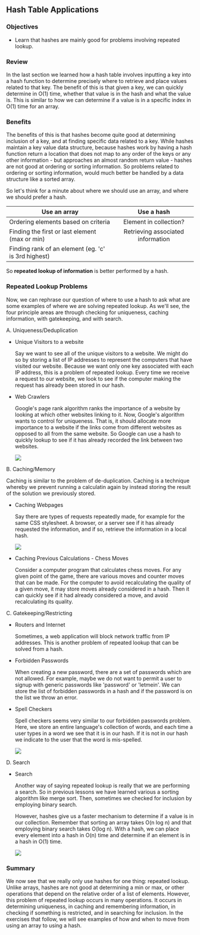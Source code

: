 ## Hash Table Applications

### Objectives 

- Learn that hashes are mainly good for problems involving repeated lookup. 

### Review

In the last section we learned how a hash table involves inputting a key into a hash function to determine precisely where to retrieve and place values related to that key.  The benefit of this is that given a key, we can quickly determine in O(1) time, whether that value is in the hash and what the value is.  This is similar to how we can determine if a value is in a specific index in O(1) time for an array.

### Benefits

The benefits of this is that hashes become quite good at determining inclusion of a key, and at finding specific data related to a key.  While hashes maintain a key value data structure, because hashes work by having a hash function return a location that does not map to any order of the keys or any other information - but approaches an almost random return value - hashes are not good at ordering or sorting information.  So problems related to ordering or sorting information, would much better be handled by a data structure like a sorted array.   

So let's think for a minute about where we should use an array, and where we should prefer a hash.

| Use an array                             |Use a hash |
| -------------                            |:-------------:|
| Ordering elements based on criteria      | Element in collection?  |
| Finding the first or last element (max or min)| Retrieving associated information|
|Finding rank of an element (eg. 'c' is 3rd highest) |


So **repeated lookup of information** is better performed by a hash.

### Repeated Lookup Problems

Now, we can rephrase our question of where to use a hash to ask what are some examples of where we are solving repeated lookup.  As we'll see, the four principle areas are through checking for uniqueness, caching information, with gatekeeping, and with search.  

A. Uniqueness/Deduplication

*  Unique Visitors to a website

	Say we want to see all of the unique visitors to a website.  We might do so by storing a list of IP addresses to represent the computers that have visited our website.  Because we want only one key associated with each IP address, this is a problem of repeated lookup.  Every time we receive a request to our website, we look to see if the computer making the request has already been stored in our hash.
	
* Web Crawlers

	Google's page rank algorithm ranks the importance of a website by looking at which other websites linking to it.  Now, Google's algorithm wants to control for uniqueness.  That is, it should allocate more importance to a website if the links come from different websites as opposed to all from the same website.  So Google can use a hash to quickly lookup to see if it has already recorded the link between two websites.      	
	
	![](http://www.searchengineoptimizations.co/wp-content/uploads/2011/01/inbound-linking.gif)
	
B. Caching/Memory

Caching is similar to the problem of de-duplication.  Caching is a technique whereby we prevent running a calculatin again by instead storing the result of the solution we previously stored.  
	
* Caching Webpages  

	Say there are types of requests repeatedly made, for example for the same CSS stylesheet.  A browser, or a server see if it has already requested the information, and if so, retrieve the information in a local hash.	

	![](https://developers.google.com/web/fundamentals/performance/optimizing-content-efficiency/images/http-cache-control-highlight.png)

* Caching Previous Calculations - Chess Moves

	Consider a computer program that calculates chess moves.  For any given point of the game, there are various moves and counter moves that can be made.  For the computer to avoid recalculating the quality of a given move, it may store moves already considered in a hash.  Then it can quickly see if it had already considered a move, and avoid recalculating its quality. 
 
C. Gatekeeping/Restricting

* Routers and Internet 

	Sometimes, a web application will block network traffic from IP addresses.  This is another problem of repeated lookup that can be solved from a hash. 

* Forbidden Passwords
	
	When creating a new password, there are a set of passwords which are not allowed.  For example, maybe we do not want to permit a user to signup with generic passwords like 'password' or 'letmein'.  We can store the list of forbidden passwords in a hash and if the password is on the list we throw an error.     
	
* Spell Checkers 

	Spell checkers seems very similar to our forbidden passwords problem.  Here, we store an entire language's collection of words, and each time a user types in a word we see that it is in our hash.  If it is not in our hash we indicate to the user that the word is mis-spelled.
	
	![](http://www.checkyourtext.com/img/xgrammar-check.gif.pagespeed.ic.F1yn75Yep_.png)

D. Search
 
* Search 

	Another way of saying repeated lookup is really that we are performing a search.  So in previous lessons we have learned various a sorting algorithm like merge sort.  Then, sometimes we checked for inclusion by employing binary search. 

	However, hashes give us a faster mechanism to determine if a value is in our collection.  Remember that sorting an array takes O(n log n) and that employing binary search takes O(log n).  With a hash, we can place every element into a hash in O(n) time and determine if an element is in a hash in O(1) time.  
	
	![](https://www.internetmarketingninjas.com/blog/wp-content/uploads/2013/06/misspellings-02.jpg)

### Summary

We now see that we really only use hashes for one thing: repeated lookup.  Unlike arrays, hashes are not good at determining a min or max, or other operations that depend on the relative order of a list of elements.  However, this problem of repeated lookup occurs in many operations.  It occurs in determining uniqueness, in caching and remembering information, in checking if something is restricted, and in searching for inclusion.  In the exercises that follow, we will see examples of how and when to move from using an array to using a hash.


	

	

		
	
